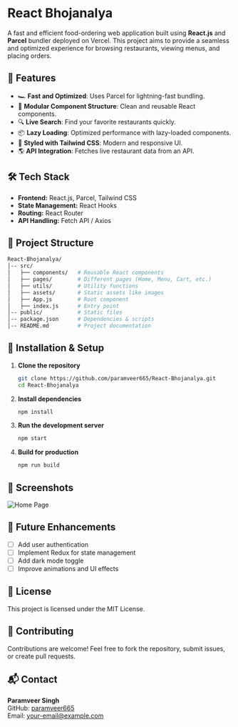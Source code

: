 # React Bhojanalya

A fast and efficient food-ordering web application built using **React.js** and **Parcel** bundler deployed on Vercel. This project aims to provide a seamless and optimized experience for browsing restaurants, viewing menus, and placing orders.

## 🚀 Features

- 🏎️ **Fast and Optimized**: Uses Parcel for lightning-fast bundling.
- 📌 **Modular Component Structure**: Clean and reusable React components.
- 🔍 **Live Search**: Find your favorite restaurants quickly.
- 📦 **Lazy Loading**: Optimized performance with lazy-loaded components.
- 🎨 **Styled with Tailwind CSS**: Modern and responsive UI.
- 🌎 **API Integration**: Fetches live restaurant data from an API.

## 🛠️ Tech Stack

- **Frontend:** React.js, Parcel, Tailwind CSS
- **State Management:** React Hooks
- **Routing:** React Router
- **API Handling:** Fetch API / Axios

## 📂 Project Structure

```bash
React-Bhojanalya/
│-- src/
│   ├── components/   # Reusable React components
│   ├── pages/        # Different pages (Home, Menu, Cart, etc.)
│   ├── utils/        # Utility functions
│   ├── assets/       # Static assets like images
│   ├── App.js        # Root component
│   ├── index.js      # Entry point
│-- public/           # Static files
│-- package.json      # Dependencies & scripts
│-- README.md         # Project documentation
```

## 🚀 Installation & Setup

1. **Clone the repository**
   ```sh
   git clone https://github.com/paramveer665/React-Bhojanalya.git
   cd React-Bhojanalya
   ```

2. **Install dependencies**
   ```sh
   npm install
   ```

3. **Run the development server**
   ```sh
   npm start
   ```

4. **Build for production**
   ```sh
   npm run build
   ```

## 📸 Screenshots

![Home Page](https://via.placeholder.com/800x400)

## 📌 Future Enhancements

- [ ] Add user authentication
- [ ] Implement Redux for state management
- [ ] Add dark mode toggle
- [ ] Improve animations and UI effects

## 📝 License

This project is licensed under the MIT License.

## 🤝 Contributing

Contributions are welcome! Feel free to fork the repository, submit issues, or create pull requests.

## 📬 Contact

**Paramveer Singh**  
GitHub: [paramveer665](https://github.com/paramveer665)  
Email: your-email@example.com
